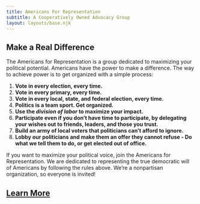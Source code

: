 ```yaml
---
title: Americans For Representation
subtitle: A Cooperatively Owned Advocacy Group
layout: layouts/base.njk
---
```



## Make a Real Difference 

The Americans for Representation is a group dedicated to maximizing your political potential. Americans have the power to make a difference. The way to achieve power is to get organized with a simple process: 

1. **Vote in every election, every time.**
2. **Vote in every primary, every time.**
3. **Vote in every local, state, and federal election, every time.**
4. **Politics is a team sport. Get organized.**
5. **Use the *division of labor* to maximize your impact.**
6. **Participate even if you don’t have time to participate, by delegating your wishes out to friends, leaders, and those you trust.** 
7. **Build an army of local voters that politicians can’t afford to ignore.** 
8. **Lobby our politicians and make them an offer they cannot refuse - Do what we tell them to do, or get elected out of office.**

If you want to maximize your political voice, join the Americans for Representation. We are dedicated to representing the true democratic will of Americans by following the rules above. We’re a nonpartisan organization, so everyone is invited! 


## [Learn More](/learn)
